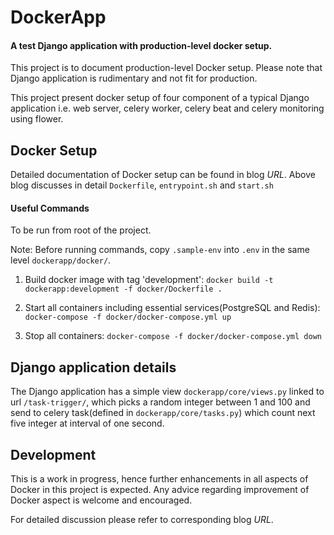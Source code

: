 # DockerApp
#### A test Django application with production-level docker setup.

This project is to document production-level Docker setup. Please note that Django application is rudimentary and not fit for production.

This project present docker setup of four component of a typical Django application i.e. web server, celery worker, celery beat and celery monitoring using flower.

## Docker Setup
Detailed documentation of Docker setup can be found in blog _URL_.
Above blog discusses in detail `Dockerfile`, `entrypoint.sh` and `start.sh`

#### Useful Commands
To be run from root of the project.

Note: Before running commands, copy `.sample-env` into `.env` in the same level `dockerapp/docker/`.
1. Build docker image with tag 'development':
`docker build -t dockerapp:development -f docker/Dockerfile .`

2. Start all containers including essential services(PostgreSQL and Redis):  `docker-compose -f docker/docker-compose.yml up`

3. Stop all containers: `docker-compose -f docker/docker-compose.yml down`

## Django application details
The Django application has a simple view `dockerapp/core/views.py` linked to url `/task-trigger/`, which picks a random integer between 1 and 100 and send to celery task(defined in `dockerapp/core/tasks.py`) which count next five integer at interval of one second.


## Development
This is a work in progress, hence further enhancements in all aspects of Docker in this project is expected. Any advice regarding improvement of Docker aspect is welcome and encouraged.

For detailed discussion please refer to corresponding blog _URL_.
 
